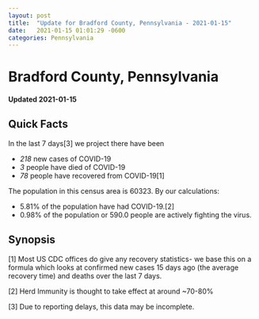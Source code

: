 ```yaml
---
layout: post
title:  "Update for Bradford County, Pennsylvania - 2021-01-15"
date:   2021-01-15 01:01:29 -0600
categories: Pennsylvania
---
```


# Bradford County, Pennsylvania
#### Updated 2021-01-15

## Quick Facts

In the last 7 days[3] we project there have been
- *218* new cases of COVID-19
- *3* people have died of COVID-19
- *78* people have recovered from COVID-19[1]

The population in this census area is 60323. By our calculations:
- 5.81% of the population have had COVID-19.[2]
- 0.98% of the population or 590.0 people are actively fighting the virus.

## Synopsis




[1] Most US CDC offices do give any recovery statistics- we base this on a formula which looks at confirmed new cases
15 days ago (the average recovery time) and deaths over the last 7 days.

[2] Herd Immunity is thought to take effect at around ~70-80%

[3] Due to reporting delays, this data may be incomplete.
 
    
